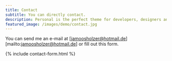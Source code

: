 ```yaml
---
title: Contact
subtitle: You can directly contact.
description: Personal is the perfect theme for developers, designers and other creatives.
featured_image: /images/demo/contact.jpg
---
```


You can send me an e-mail at [jamoosholzer@hotmail.de][mailto:jamoosholzer@hotmail.de] or fill out this form.

{% include contact-form.html %}

